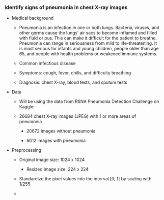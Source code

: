 ### Identify signs of pneumonia in chest X-ray images

- Medical background

    - Pneumonia is an infection in one or both lungs. Bacteria, viruses, and other germs cause the lungs' air sacs to become inflamed and filled with fluid or pus. This can make it difficult for the patient to breathe. Pneumonia can range in seriousness from mild to life-threatening. It is most serious for infants and young children, people older than age 65, and people with health problems or weakened immune systems.
 
    - Common infectious disease

    - Symptoms: cough, fever, chills, and difficulty breathing

    - Diagnosis: chest X-ray, blood tests, and sputum tests

- Data

    - Will be using the data from RSNA Pneumonia Detection Challenge on Kaggle. 

    - 26684 chest X-ray images (JPEG) with 1 or more areas of pneumonia

        - 20672 images without pneumonia

        - 6012 images with pneumonia

- Preprocessing

    - Original image size: 1024 x 1024

        - Resized image size: 224 x 224

    - Standardize the pixel values into the interval [0, 1] by scaling with 1/255

    - 

